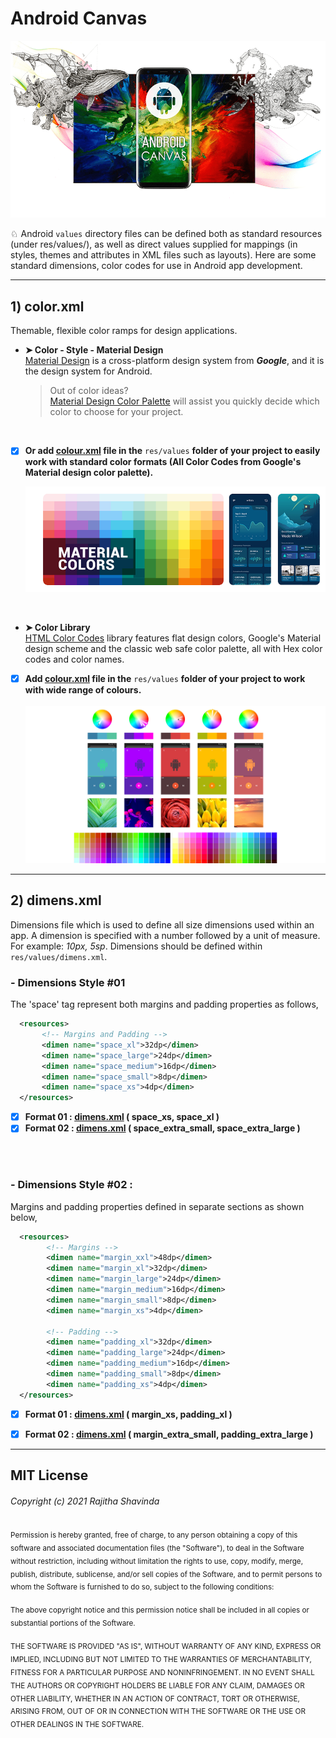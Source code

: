 # Android Canvas
![alt text](https://github.com/rshavinda/android-canvas/blob/main/Images/canvas_cover.png)

♘ Android `values` directory files can be defined both as standard resources (under res/values/), as well as direct values supplied for mappings (in styles, themes and attributes in XML files such as layouts). Here are some standard dimensions, color codes for use in Android app development. 

---
## 1) color.xml
Themable, flexible color ramps for design applications.
   - **➤ Color - Style - Material Design** <br/>
   [Material Design](https://material.io/) is a cross-platform design system from ***Google***, and it is the design system for Android.
     > Out of color ideas?   <br/>
     > [Material Design Color Palette](https://material.io/resources/color/) will assist you quickly decide which color to choose for your project. 
       <br/>
   - [x] **Or add [colour.xml](https://github.com/rshavinda/android-canvas/blob/main/Color/Material%20Design/color.xml) file in the** `res/values` **folder of your project to easily work with standard color formats (All Color Codes from Google's Material design color palette).**


      ![alt text](https://github.com/rshavinda/android-canvas/blob/main/Images/material_colours.png)
<br/>

   - **➤ Color Library** <br/>
   [HTML Color Codes](https://material.io/) library features flat design colors, Google's Material design scheme and the classic web safe color palette, all with Hex color codes and color names.
        <br/>
   - [x] **Add [colour.xml](https://github.com/rshavinda/android-canvas/blob/main/Color/Color%20Library/color.xml) file in the** `res/values` **folder of your project to work with wide range of colours.**
<br/> <br/>
   ![alt text](https://github.com/rshavinda/android-canvas/blob/main/Images/html_colours.png)
---
## 2) dimens.xml
Dimensions file which is used to define all size dimensions used within an app. A dimension is specified with a number followed by a unit of measure. For example: *10px, 5sp*. Dimensions should be defined within `res/values/dimens.xml`.

   ### - Dimensions Style #01
 The 'space' tag represent both margins and padding properties as follows,
```xml
  <resources>
       <!-- Margins and Padding -->
       <dimen name="space_xl">32dp</dimen>
       <dimen name="space_large">24dp</dimen>
       <dimen name="space_medium">16dp</dimen> 
       <dimen name="space_small">8dp</dimen>
       <dimen name="space_xs">4dp</dimen>
  </resources>
```
   - [x] **Format 01 : [dimens.xml](https://github.com/rshavinda/android-canvas/blob/main/Dimensions/Style1/Format1/dimens.xml) ( space_xs, space_xl )** <br/>
   - [x] **Format 02 : [dimens.xml](https://github.com/rshavinda/android-canvas/blob/main/Dimensions/Style1/Format2/dimens.xml) ( space_extra_small, space_extra_large )**
<br/>
<br/>

 ### - Dimensions Style #02 :
 Margins and padding properties defined in separate sections as shown below,
```xml
  <resources>
        <!-- Margins -->
        <dimen name="margin_xxl">48dp</dimen>
        <dimen name="margin_xl">32dp</dimen>
        <dimen name="margin_large">24dp</dimen>
        <dimen name="margin_medium">16dp</dimen> 
        <dimen name="margin_small">8dp</dimen>
        <dimen name="margin_xs">4dp</dimen>

        <!-- Padding -->
        <dimen name="padding_xl">32dp</dimen>
        <dimen name="padding_large">24dp</dimen>
        <dimen name="padding_medium">16dp</dimen>
        <dimen name="padding_small">8dp</dimen>
        <dimen name="padding_xs">4dp</dimen>
  </resources>
```
   - [x] **Format 01 : [dimens.xml](https://github.com/rshavinda/android-canvas/blob/main/Dimensions/Style2/Format1/dimens.xml) ( margin_xs, padding_xl )** <br/>
   - [x] **Format 02 : [dimens.xml](https://github.com/rshavinda/android-canvas/blob/main/Dimensions/Style2/Format2/dimens.xml) ( margin_extra_small, padding_extra_large )**
        

---
## MIT License

###### Copyright (c) 2021 Rajitha Shavinda

<sub>Permission is hereby granted, free of charge, to any person obtaining a copy
of this software and associated documentation files (the "Software"), to deal
in the Software without restriction, including without limitation the rights
to use, copy, modify, merge, publish, distribute, sublicense, and/or sell
copies of the Software, and to permit persons to whom the Software is
furnished to do so, subject to the following conditions:<sub>

<sub>The above copyright notice and this permission notice shall be included in all
copies or substantial portions of the Software.<sub>

<sub>THE SOFTWARE IS PROVIDED "AS IS", WITHOUT WARRANTY OF ANY KIND, EXPRESS OR
IMPLIED, INCLUDING BUT NOT LIMITED TO THE WARRANTIES OF MERCHANTABILITY,
FITNESS FOR A PARTICULAR PURPOSE AND NONINFRINGEMENT. IN NO EVENT SHALL THE
AUTHORS OR COPYRIGHT HOLDERS BE LIABLE FOR ANY CLAIM, DAMAGES OR OTHER
LIABILITY, WHETHER IN AN ACTION OF CONTRACT, TORT OR OTHERWISE, ARISING FROM,
OUT OF OR IN CONNECTION WITH THE SOFTWARE OR THE USE OR OTHER DEALINGS IN THE
SOFTWARE.<sub>
